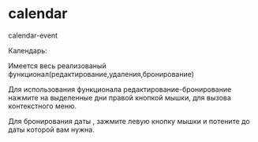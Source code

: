 # calendar
calendar-event

Календарь:

Имеется весь реализованый функционал(редактирование,удаления,бронирование)

Для использования функционала редактирование-бронирование нажмите на выделенные дни правой кнопкой мышки, для вызова контекстного меню.

Для бронирования даты , зажмите левую кнопку мышки и потените до даты которой вам нужна.
